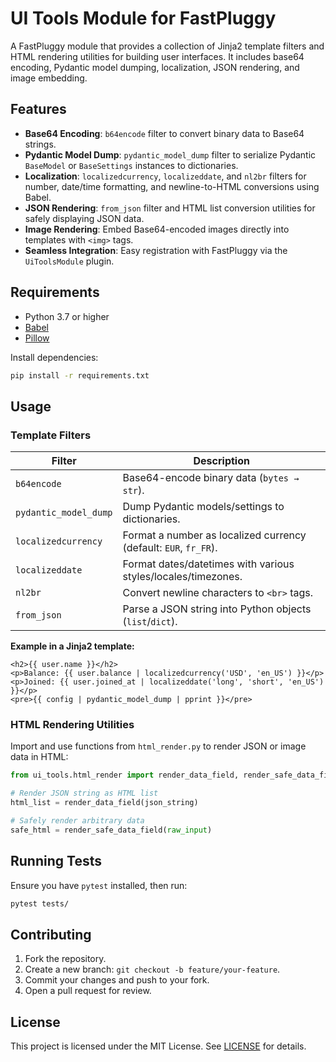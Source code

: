 # UI Tools Module for FastPluggy

A FastPluggy module that provides a collection of Jinja2 template filters and HTML rendering utilities for building user interfaces. 
It includes base64 encoding, Pydantic model dumping, localization, JSON rendering, and image embedding.

## Features

* **Base64 Encoding**: `b64encode` filter to convert binary data to Base64 strings.
* **Pydantic Model Dump**: `pydantic_model_dump` filter to serialize Pydantic `BaseModel` or `BaseSettings` instances to dictionaries.
* **Localization**: `localizedcurrency`, `localizeddate`, and `nl2br` filters for number, date/time formatting, and newline-to-HTML conversions using Babel.
* **JSON Rendering**: `from_json` filter and HTML list conversion utilities for safely displaying JSON data.
* **Image Rendering**: Embed Base64-encoded images directly into templates with `<img>` tags.
* **Seamless Integration**: Easy registration with FastPluggy via the `UiToolsModule` plugin.

## Requirements

* Python 3.7 or higher
* [Babel](https://pypi.org/project/Babel/)
* [Pillow](https://pypi.org/project/Pillow/)

Install dependencies:

```bash
pip install -r requirements.txt
```



## Usage

### Template Filters

| Filter                | Description                                                      |
| --------------------- | ---------------------------------------------------------------- |
| `b64encode`           | Base64-encode binary data (`bytes → str`).                       |
| `pydantic_model_dump` | Dump Pydantic models/settings to dictionaries.                   |
| `localizedcurrency`   | Format a number as localized currency (default: `EUR`, `fr_FR`). |
| `localizeddate`       | Format dates/datetimes with various styles/locales/timezones.    |
| `nl2br`               | Convert newline characters to `<br>` tags.                       |
| `from_json`           | Parse a JSON string into Python objects (`list`/`dict`).         |

**Example in a Jinja2 template:**

```jinja
<h2>{{ user.name }}</h2>
<p>Balance: {{ user.balance | localizedcurrency('USD', 'en_US') }}</p>
<p>Joined: {{ user.joined_at | localizeddate('long', 'short', 'en_US') }}</p>
<pre>{{ config | pydantic_model_dump | pprint }}</pre>
```

### HTML Rendering Utilities

Import and use functions from `html_render.py` to render JSON or image data in HTML:

```python
from ui_tools.html_render import render_data_field, render_safe_data_field

# Render JSON string as HTML list
html_list = render_data_field(json_string)

# Safely render arbitrary data
safe_html = render_safe_data_field(raw_input)
```

## Running Tests

Ensure you have `pytest` installed, then run:

```bash
pytest tests/
```

## Contributing

1. Fork the repository.
2. Create a new branch: `git checkout -b feature/your-feature`.
3. Commit your changes and push to your fork.
4. Open a pull request for review.

## License

This project is licensed under the MIT License. See [LICENSE](LICENSE) for details.

